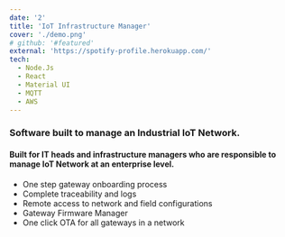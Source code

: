 ```yaml
---
date: '2'
title: 'IoT Infrastructure Manager'
cover: './demo.png'
# github: '#featured'
external: 'https://spotify-profile.herokuapp.com/'
tech:
  - Node.Js
  - React
  - Material UI
  - MQTT
  - AWS
---
```


### Software built to manage an Industrial IoT Network.
#### Built for IT heads and infrastructure managers who are responsible to manage IoT Network at an enterprise level.
- One step gateway onboarding process
- Complete traceability and logs
- Remote access to network and field configurations
- Gateway Firmware Manager
- One click OTA for all gateways in a network